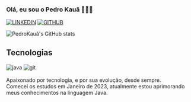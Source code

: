 
### **Olá, eu sou o Pedro Kauã** 👋👨‍💻

[![LINKEDIN](https://img.shields.io/badge/LinkedIn-0077B5?style=for-the-badge&logo=linkedin&logoColor=white)](https://www.linkedin.com/in/pedro-kau%C3%A3-silva-dos-santos-52794226b/)
[![GITHUB](https://img.shields.io/badge/GitHub-100000?style=for-the-badge&logo=github&logoColor=white)](https://github.com/PedroKawan)

![PedroKauã's GitHub stats](https://github-readme-stats.vercel.app/api?username=PedroKawan&show_icons=true&theme=dracula)

## Tecnologias
<div style="display: inline_block">
<img align="center" alt="java" src="https://img.shields.io/badge/Java-ED8B00?style=for-the-badge&logo=openjdk&logoColor=white" />
<img align="center" alt="git" src="https://img.shields.io/badge/GIT-E44C30?style=for-the-badge&logo=git&logoColor=white" />
<img align="center" alt="" src="" />
</div><br>

<html>
Apaixonado por tecnologia, e por sua evolução, desde sempre.<br>
Comecei os estudos em Janeiro de 2023, atualmente estou aprimorando meus conhecimentos na linguagem Java.
</html>
